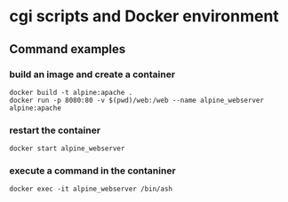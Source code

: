 # cgi scripts and Docker environment
## Command examples

### build an image and create a container

```
docker build -t alpine:apache .
docker run -p 8080:80 -v $(pwd)/web:/web --name alpine_webserver alpine:apache
```

### restart the container

```
docker start alpine_webserver
```

### execute a command in the contaniner

```
docker exec -it alpine_webserver /bin/ash
```